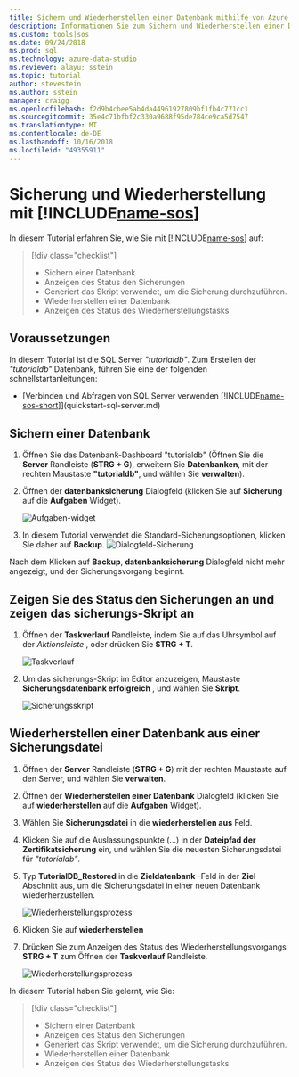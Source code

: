 ```yaml
---
title: Sichern und Wiederherstellen einer Datenbank mithilfe von Azure Data Studio | Microsoft-Dokumentation
description: Informationen Sie zum Sichern und Wiederherstellen einer Datenbank mithilfe von Azure Data Studio
ms.custom: tools|sos
ms.date: 09/24/2018
ms.prod: sql
ms.technology: azure-data-studio
ms.reviewer: alayu; sstein
ms.topic: tutorial
author: stevestein
ms.author: sstein
manager: craigg
ms.openlocfilehash: f2d9b4cbee5ab4da44961927809bf1fb4c771cc1
ms.sourcegitcommit: 35e4c71bfbf2c330a9688f95de784ce9ca5d7547
ms.translationtype: MT
ms.contentlocale: de-DE
ms.lasthandoff: 10/16/2018
ms.locfileid: "49355911"
---
```

# <a name="backup-and-restore-using-includename-sosincludesname-sos-shortmd"></a>Sicherung und Wiederherstellung mit [!INCLUDE[name-sos](../includes/name-sos-short.md)]

In diesem Tutorial erfahren Sie, wie Sie mit [!INCLUDE[name-sos](../includes/name-sos-short.md)] auf:
> [!div class="checklist"]
> * Sichern einer Datenbank 
> * Anzeigen des Status den Sicherungen
> * Generiert das Skript verwendet, um die Sicherung durchzuführen.
> * Wiederherstellen einer Datenbank
> * Anzeigen des Status des Wiederherstellungstasks

## <a name="prerequisites"></a>Voraussetzungen

In diesem Tutorial ist die SQL Server *"tutorialdb"*. Zum Erstellen der *"tutorialdb"* Datenbank, führen Sie eine der folgenden schnellstartanleitungen:

- [Verbinden und Abfragen von SQL Server verwenden [!INCLUDE[name-sos-short](../includes/name-sos-short.md)]](quickstart-sql-server.md)


## <a name="backup-a-database"></a>Sichern einer Datenbank

1. Öffnen Sie das Datenbank-Dashboard "tutorialdb" (Öffnen Sie die **Server** Randleiste (**STRG + G**), erweitern Sie **Datenbanken**, mit der rechten Maustaste **"tutorialdb"**, und wählen Sie **verwalten**). 

2. Öffnen der **datenbanksicherung** Dialogfeld (klicken Sie auf **Sicherung** auf die **Aufgaben** Widget).

   ![Aufgaben-widget](./media/tutorial-backup-restore-sql-server/tasks.png)

3. In diesem Tutorial verwendet die Standard-Sicherungsoptionen, klicken Sie daher auf **Backup**.
   ![Dialogfeld-Sicherung](./media/tutorial-backup-restore-sql-server/backup-dialog.png)

Nach dem Klicken auf **Backup**, **datenbanksicherung** Dialogfeld nicht mehr angezeigt, und der Sicherungsvorgang beginnt.

## <a name="view-the-backup-status-and-view-the-backup-script"></a>Zeigen Sie des Status den Sicherungen an und zeigen das sicherungs-Skript an

1. Öffnen der **Taskverlauf** Randleiste, indem Sie auf das Uhrsymbol auf der *Aktionsleiste* , oder drücken Sie **STRG + T**.

   ![Taskverlauf](./media/tutorial-backup-restore-sql-server/task-history.png)

2. Um das sicherungs-Skript im Editor anzuzeigen, Maustaste **Sicherungsdatenbank erfolgreich** , und wählen Sie **Skript**.

   ![Sicherungsskript](./media/tutorial-backup-restore-sql-server/task-script.png) 

## <a name="restore-a-database-from-a-backup-file"></a>Wiederherstellen einer Datenbank aus einer Sicherungsdatei


1. Öffnen der **Server** Randleiste (**STRG + G**) mit der rechten Maustaste auf den Server, und wählen Sie **verwalten**. 

2. Öffnen der **Wiederherstellen einer Datenbank** Dialogfeld (klicken Sie auf **wiederherstellen** auf die **Aufgaben** Widget).

2. Wählen Sie **Sicherungsdatei** in die **wiederherstellen aus** Feld. 

3. Klicken Sie auf die Auslassungspunkte (...) in der **Dateipfad der Zertifikatsicherung** ein, und wählen Sie die neuesten Sicherungsdatei für *"tutorialdb"*.

3. Typ **TutorialDB_Restored** in die **Zieldatenbank** -Feld in der **Ziel** Abschnitt aus, um die Sicherungsdatei in einer neuen Datenbank wiederherzustellen.

   ![Wiederherstellungsprozess](./media/tutorial-backup-restore-sql-server/restore.png)

4. Klicken Sie auf **wiederherstellen**

5. Drücken Sie zum Anzeigen des Status des Wiederherstellungsvorgangs **STRG + T** zum Öffnen der **Taskverlauf** Randleiste.

   ![Wiederherstellungsprozess](./media/tutorial-backup-restore-sql-server/task-history-restore.png)


In diesem Tutorial haben Sie gelernt, wie Sie:
> [!div class="checklist"]
> * Sichern einer Datenbank 
> * Anzeigen des Status den Sicherungen
> * Generiert das Skript verwendet, um die Sicherung durchzuführen.
> * Wiederherstellen einer Datenbank
> * Anzeigen des Status des Wiederherstellungstasks

